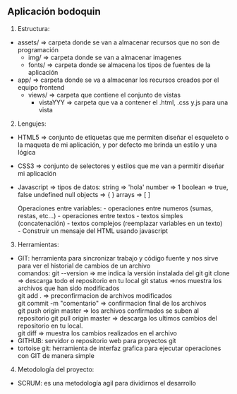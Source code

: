Aplicación bodoquin
-------------------

1. Estructura:
  - assets/ => carpeta donde se van a almacenar recursos que no son de programación
    - img/ => carpeta donde se van a almacenar imagenes
    - fonts/ => carpeta donde se almacena los tipos de fuentes de la aplicación
  - app/ => carpeta donde se va a almacenar los recursos creados por el equipo frontend
    - views/ => carpeta que contiene el conjunto de vistas
      - vistaYYY => carpeta que va a contener el .html, .css y.js para una vista
    
    
2. Lengujes:
  - HTML5 => conjunto de etiquetas que me permiten diseñar el esqueleto o la maqueta de mi aplicación, y por defecto me brinda un estilo y una lógica
  - CSS3 => conjunto de selectores y estilos que me van a permitir diseñar mi aplicación 
  - Javascript => 
      tipos de datos:
        string => 'hola'
        number => 1
        boolean => true, false
        undefined
        null
        objects => { }
        arrays => [ ]
        
      Operaciones entre variables:
        - operaciones entre numeros (sumas, restas, etc...)
        - operaciones entre textos
          - textos simples (concatenación)
          - textos complejos (reemplazar variables en un texto)  
          - Construir un mensaje del HTML usando javascript        
        
3. Herramientas:
  - GIT: herramienta para sincronizar trabajo y código fuente y nos sirve para ver el historial de cambios de un archivo  
      comandos:
        git --version => me indica la versión instalada del git
        git clone <url>  => descarga todo el repositorio en tu local
        git status =>nos muestra los archivos que han sido modificados        
        git add .      => preconfirmacion de archivos modificados  
        git commit -m "comentario"   => confirmacion final de los archivos     
        git push origin master       => los archivos confirmados se suben al repositorio 
        git pull origin master     => descarga los ultimos cambios del repositorio en tu local.   
        git diff <nombre-archivo> => muestra los cambios realizados en el archivo
  - GITHUB: servidor o repositorio web para proyectos git
  - tortoise git: herramienta de interfaz grafica para ejecutar operaciones con GIT de manera simple
  
4. Metodología del proyecto:
  - SCRUM: es una metodología agil para dividirnos el desarrollo

  
        
        
        
   
  